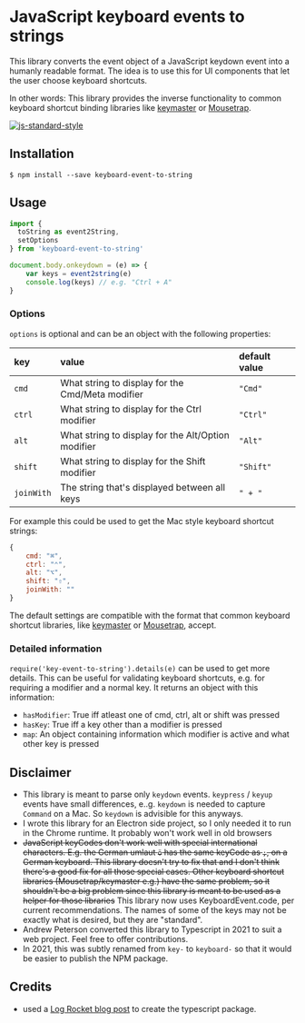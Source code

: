 # JavaScript keyboard events to strings

This library converts the event object of a JavaScript keydown event
into a humanly readable format.
The idea is to use this for UI components that let the user choose keyboard shortcuts.

In other words: This library provides the inverse functionality to common keyboard shortcut binding libraries like [keymaster](https://github.com/madrobby/keymaster) or [Mousetrap](https://craig.is/killing/mice).

[![js-standard-style](https://cdn.rawgit.com/feross/standard/master/badge.svg)](https://github.com/feross/standard)

## Installation

```
$ npm install --save keyboard-event-to-string
```

## Usage

```js
import {
  toString as event2String,
  setOptions
} from 'keyboard-event-to-string'

document.body.onkeydown = (e) => {
	var keys = event2string(e)
	console.log(keys) // e.g. "Ctrl + A"
}
```

### Options

`options` is optional and can be an object with the following properties:

| key | value | default value |
|:--|:--|:--|
| `cmd` |  What string to display for the Cmd/Meta modifier | `"Cmd"` |
| `ctrl` |  What string to display for the Ctrl modifier | `"Ctrl"` |
| `alt` |  What string to display for the Alt/Option modifier | `"Alt"` |
| `shift` |  What string to display for the Shift modifier | `"Shift"` |
| `joinWith` | The string that's displayed between all keys | `" + "`

For example this could be used to get the Mac style keyboard shortcut strings:

```js
{
	cmd: "⌘",
	ctrl: "⌃",
	alt: "⌥",
	shift: "⇧",
	joinWith: ""
}
```

The default settings are compatible with the format that common keyboard shortcut libraries, like [keymaster](https://github.com/madrobby/keymaster) or [Mousetrap](https://craig.is/killing/mice), accept.

### Detailed information

`require('key-event-to-string').details(e)` can be used to get more details. This can be useful for
validating keyboard shortcuts, e.g. for requiring a modifier and a normal key.
It returns an object with this information:

- `hasModifier`: True iff atleast one of cmd, ctrl, alt or shift was pressed
- `hasKey`: True iff a key other than a modifier is pressed
- `map`: An object containing information which modifier is active and what
  other key is pressed


## Disclaimer

- This library is meant to parse only `keydown` events. `keypress` / `keyup` events have small differences, e..g. `keydown` is needed to capture `Command` on a Mac. So `keydown` is advisible for this anyways.
- I wrote this library for an Electron side project, so I only needed it to run in the Chrome runtime. It probably won't work well in old browsers
- ~~JavaScript keyCodes don't work well with special international characters. E.g. the German umlaut `ö` has the same keyCode as `;`, on a German keyboard. This library doesn't try to fix that and I don't think there's a good fix for all those special cases. Other keyboard shortcut libraries (Mousetrap/keymaster e.g.) have the same problem, so it shouldn't be a big problem since this library is meant to be used as a helper for those libraries~~ This library now uses KeyboardEvent.code, per current recommendations. The names of some of the keys may not be exactly what is desired, but they are "standard".
- Andrew Peterson converted this library to Typescript in 2021 to suit a web project. Feel free to offer contributions.
- In 2021, this was subtly renamed from `key-` to `keyboard-` so that it would be easier to publish the NPM package.

## Credits

- used a [Log Rocket blog post](https://blog.logrocket.com/publishing-node-modules-typescript-es-modules/) to create the typescript package.